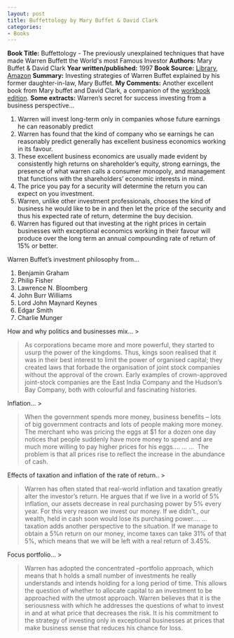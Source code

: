 ```yaml
---
layout: post
title: Buffettology by Mary Buffet & David Clark
categories:
- Books
---
```


**Book Title:** Buffettology - The previously unexplained techniques that have made Warren Buffett the World's most Famous Investor **Authors:** Mary Buffet & David Clark **Year written/published:** 1997 **Book Source:** [Library](http://vistaweb.nlb.gov.sg/cgi-bin/cw_cgi?fullRecord+5641+3002+8713963+7+4), [Amazon](http://www.amazon.com/Buffettology-Previously-Unexplained-Techniques-Buffett/dp/068484821X/ref=pd_bbs_2/103-6929259-9761451?ie=UTF8&s=books&qid=1189003061&sr=1-2) **Summary:** Investing strategies of Warren Buffet explained by his former daughter-in-law, Mary Buffet. **My Comments:** Another excellent book from Mary buffet and David Clark, a companion of the [workbook edition](http://share.sweska.net/2007/08/23/buffetology-workbook-by-mary-buffet-and-david-clark/). **Some extracts:** Warren’s secret for success investing from a business perspective…
1. Warren will invest long-term only in companies whose future earnings he can reasonably predict
2. Warren has found that the kind of company who se earnings he can reasonably predict generally has excellent business economics working in its favour.
3. These excellent business economics are usually made evident by consistently high returns on shareholder’s equity, strong earnings, the presence of what warren calls a consumer monopoly, and management that functions with the shareholders’ economic interests in mind.
4. The price you pay for a security will determine the return you can expect on you investment.
5. Warren, unlike other investment professionals, chooses the kind of business he would like to be in and then let the price of the security and thus his expected rate of return, determine the buy decision.
6. Warren has figured out that investing at the right prices in certain businesses with exceptional economics working in their favour will produce over the long term an annual compounding rate of return of 15% or better.

Warren Buffet’s investment philosophy from…
1. Benjamin Graham
2. Philip Fisher
3. Lawrence N. Bloomberg
4. John Burr Williams
5. Lord John Maynard Keynes
6. Edgar Smith
7. Charlie Munger

How and why politics and businesses mix… >

> As corporations became more and more powerful, they started to usurp the power of the kingdoms. Thus, kings soon realised that it was in their best interest to limit the power of organised capital; they created laws that forbade the organisation of joint stock companies without the approval of the crown. Early examples of crown-approved joint-stock companies are the East India Company and the Hudson’s Bay Company, both with colourful and fascinating histories.

Inflation… >

> When the government spends more money, business benefits – lots of big government contracts and lots of people making more money. The merchant who was pricing the eggs at $1 for a dozen one day notices that people suddenly have more money to spend and are much more willing to pay higher prices for his eggs…. … …  The problem is that all prices rise to reflect the increase in the abundance of cash.

Effects of taxation and inflation of the rate of return.. >

> Warren has often stated that real-world inflation and taxation greatly alter the investor’s return. He argues that if we live in a world of 5% inflation, our assets decrease in real purchasing power by 5% every year. For this very reason we invest our money. If we didn’t., our wealth, held in cash soon would lose its purchasing power…. … taxation adds another perspective to the situation. If we manage to obtain a 5%n return on our money, income taxes can take 31% of that 5%, which means that we will be left with a real return of 3.45%.

Focus portfolio… >

> Warren has adopted the concentrated –portfolio approach, which means that h holds a small number of investments he really understands and intends holding for a long period of time. This allows the question of whether to allocate capital to an investment to be approached with the utmost approach. Warren believes that it is the seriousness with which he addresses the questions of what to invest in and at what price that decreases the risk. It is his commitment to the strategy of investing only in exceptional businesses at prices that make business sense that reduces his chance for loss.

